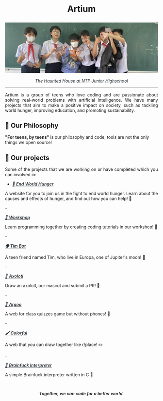 # <p align="center"> Artium </p>                    
                    
<img src="./img/Artium-Background.jpg">
<p align="center" style="font-style: italic;"><a href="https://github.com/artium-team/NTP-Haunted-House" style="color: #24292e;">The Haunted House at NTP Junior Highschool</a></p>

<hr/>

<p style="text-align: justify;"> Artium is a group of teens who love coding and are passionate about solving real-world problems with artificial intelligence. We have many projects that aim to make a positive impact on society, such as tackling world hunger, improving education, and promoting sustainability. </p>

## 📙 Our Philosophy
**"For teens, by teens"** is our philosophy and code, tools are not the only things we open source!

## 💼 Our projects
<p style="text-align: justify;"> Some of the projects that we are working on or have completed which you can involved in: </p>

- <p style="font-style: italic; font-weight: 600;"><a href="https://artium.epizy.com/endworldhunger/" style="color: #24292e;">🍖 End World Hunger</a></p>
<p style="text-align: justify;"> A website for you to join us in the fight to end world hunger. Learn about the causes and effects of hunger, and find out how you can help! 🍔 </p>
- <p style="font-style: italic; font-weight: 600;"><a href="https://github.com/artium-team/workshop" style="color: #24292e;">🔨 Workshop</a></p>
<p style="text-align: justify;"> Learn programming together by creating coding tutorials in our workshop! 🔨  </p>
- <p style="font-style: italic; font-weight: 600;"><a href="https://github.com/artium-team/tim-bot" style="color: #24292e;">👽 Tim Bot</a></p>
<p style="text-align: justify;"> A teen friend named Tim, who live in Europa, one of Jupiter's moon! 🤖  </p>
- <p style="font-style: italic; font-weight: 600;"><a href="https://github.com/artium-team/axolotl" style="color: #24292e;">🦕 Axolotl</a></p>
<p style="text-align: justify;"> Draw an axolotl, our mascot and submit a PR! 🦖 </p>
- <p style="font-style: italic; font-weight: 600;"><a href="https://github.com/artium-team/Argoo" style="color: #24292e;">🧩 Argoo</a></p>
<p style="text-align: justify;"> A web for class quizzes game but without phones! 🧩 </p>
- <p style="font-style: italic; font-weight: 600;"><a href="https://artium.epizy.com/colorful/" style="color: #24292e;">🖌️ Colorful</a></p>
<p style="text-align: justify;"> A web that you can draw together like r/place! ✏️ </p>
- <p style="font-style: italic; font-weight: 600;"><a href="https://github.com/artium-team/brainfuck-interpreter" style="color: #24292e;">🤯 Brainfuck Interpreter</a></p>
<p style="text-align: justify;"> A simple Brainfuck interpreter written in C 🧠 </p>

<br/>

<p align="center" style="font-style: italic; font-weight: 600;"> Together, we can code for a better world. </p>
